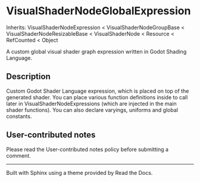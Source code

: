 # VisualShaderNodeGlobalExpression

Inherits: VisualShaderNodeExpression < VisualShaderNodeGroupBase <
VisualShaderNodeResizableBase < VisualShaderNode < Resource < RefCounted <
Object

A custom global visual shader graph expression written in Godot Shading
Language.

## Description

Custom Godot Shader Language expression, which is placed on top of the
generated shader. You can place various function definitions inside to call
later in VisualShaderNodeExpressions (which are injected in the main shader
functions). You can also declare varyings, uniforms and global constants.

## User-contributed notes

Please read the User-contributed notes policy before submitting a comment.

* * *

Built with Sphinx using a theme provided by Read the Docs.

